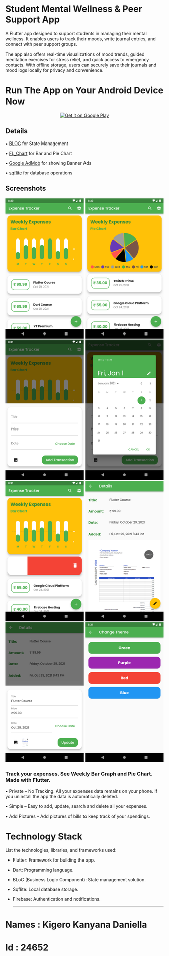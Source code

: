 

# Student Mental Wellness & Peer Support App

A Flutter app designed to support students in managing their mental wellness.
It enables users to track their moods, write journal entries, and connect with peer support groups.

The app also offers real-time visualizations of mood trends, guided meditation exercises for stress relief, and quick access to emergency contacts.
With offline storage, users can securely save their journals and mood logs locally for privacy and convenience.



# Run The App on Your Android Device Now

<p align="center">
<a href='https://play.google.com/store/apps/details?id=dev.ankan.expense_app'><img alt='Get it on Google Play' src='https://play.google.com/intl/en_us/badges/images/generic/en_badge_web_generic.png' height='100px'/></a>
  </p>

## Details

• [BLOC](https://github.com/felangel/bloc/tree/master/packages/flutter_bloc) for State Management

• [FL_Chart](https://pub.dev/packages/fl_chart) for Bar and Pie Chart

• [Google AdMob](https://admob.google.com/) for showing Banner Ads

• [sqflite](https://pub.dev/packages/sqflite) for database operations 

## Screenshots

<img src="screenshots/ss1.png" width = 250> <img src="screenshots/ss2.png" width = 250> <img src="screenshots/ss3.png" width = 250> <img src="screenshots/ss4.png" width = 250> <img src="screenshots/ss5.png" width = 250> <img src="screenshots/ss6.png" width = 250> <img src="screenshots/ss7.png" width = 250> <img src="screenshots/ss8.png" width = 250>

### Track your expenses. See Weekly Bar Graph and Pie Chart. Made with Flutter.

• Private – No Tracking. All your expenses data remains on your phone. If you uninstall the app the data is automatically deleted.

• Simple – Easy to add, update, search and delete all your expenses.

• Add Pictures – Add pictures of bills to keep track of your spendings.


# Technology Stack
List the technologies, libraries, and frameworks used:

- Flutter: Framework for building the app.
- Dart: Programming language.
- BLoC (Business Logic Component): State management solution.
- Sqflite: Local database storage.
- Firebase: Authentication and notifications.


  ---------------------------------------------------------------------------------------------------------------------------------------
# Names : Kigero Kanyana Daniella
# Id : 24652
